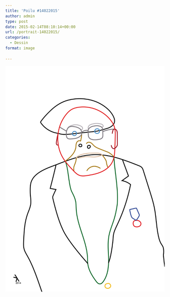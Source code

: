 ```yaml
---
title: 'Poilu #14022015'
author: admin
type: post
date: 2015-02-14T08:10:14+00:00
url: /portrait-14022015/
categories:
  - Dessin
format: image

---
```

![Poilu #14022015](./111.jpg)
